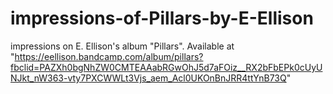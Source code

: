 # impressions-of-Pillars-by-E-Ellison
impressions on E. Ellison's album "Pillars". Available at "https://eellison.bandcamp.com/album/pillars?fbclid=PAZXh0bgNhZW0CMTEAAabRGwOhJ5d7aFOiz__RX2bFbEPk0cUyUNJkt_nW363-vty7PXCWWLt3Vjs_aem_Acl0UKOnBnJRR4ttYnB73Q"
